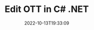 ---
############################# Static ############################
layout: "auto-gen-editor"
date: 2022-10-13T19:33:09
draft: false
otherformats: doc docx docm dotx xls xlsx xlsm ppt pptx pptm mobi epub html mhtml txt xml csv pdf xps msg

############################# Head ############################
head_title: "OTT Editor — Edit OTT in C# .NET"
head_description: "How to edit OTT in C# .NET using a few lines of code? Use GroupDocs documents processing APIs to edit, update and save 30+ file formats."

############################# Header ############################
title: "Edit OTT in C# .NET"
description: "Effective and robust OTT editing using server side GroupDocs.Editor for C# .NET APIs, without the use of any software like Microsoft or Open Office."
bg_image: "https://cms.admin.containerize.com/templates/aspose/App_Themes/V3/images/bg/header1.png"
bg_overlay: false
button:
    enable: true
    icon: "fas fa-arrow-down"
    label: "Download Free Trial"
    link: "https://downloads.groupdocs.com/editor/net"

############################# SubMenu ############################
submenu:
    enable: true

    left:
        img_alt: "GroupDocs.Editor for .NET"
        image: "https://cms.admin.containerize.com/templates/groupdocs/images/product-logos/90x90-noborder/groupdocs-editor-net.png"
        product: "GroupDocs.Editor"
        platform: ".NET"

    middle:
        button:

            # button loop
            - link: "https://apireference.groupdocs.com/editor/net"
              text: "API Reference"

            # button loop
            - link: "https://github.com/groupdocs-editor"
              text: "Code Examples"

            # button loop
            - link: "https://products.groupdocs.app/editor/family"
              text: "Live Demos"

            # button loop
            - link: "https://purchase.groupdocs.com/pricing/editor/net"
              text: "Pricing"

    right:
        link_download: "https://downloads.groupdocs.com/editor"
        link_learn: "https://docs.groupdocs.com/editor/net"
        link_buy: "https://purchase.groupdocs.com"

############################# About ############################
about:
    enable: true
    title: "About GroupDocs.Editor for .NET API"
    content: |
        [GroupDocs.Editor for .NET](/editor/net/) API is a right choice to edit Microsoft Word, Excel, PowerPoint, Open Office documents and presentations. GroupDocs.Editor is a standalone API that is suitable for server side and back-end systems where high performance is required. It does not depend on any software like Microsoft or Open Office.

############################# Steps ############################
steps:
    enable: true
    title_left: "Steps to Edit OTT in C#"
    content_left: |
        [GroupDocs.Editor for .NET](/editor/net/) provides an easy and straightforward way for developers to edit the OTT files using a few lines of code.
        * Create an instance of `Editor` class with mandatory file path or stream and optional `WordProcessingLoadOptions` class and load the OTT file
        * Create & set the `WordProcessingEditOptions` class instance for the OTT file format
        * Call `Editor.Edit()` method and obtain OTT document in HTML format that is easily editable with any WYSIWYG-editor.
        * Call `Editor.Save()` method and save edited OTT file using `WordProcessingSaveOptions` class

        
    title_right: "System Requirements"
    content_right: |
        A basic document editing with GroupDocs.Editor for .NET APIs can be done by implementing a few easy steps. Our APIs are supported on all major platforms and operating systems. Before executing the code below, please make sure that you have the following prerequisites installed on your system.

        * Operating Systems: Microsoft Windows, Linux, MacOS
        * Development Environments: Microsoft Visual Studio, Xamarin, MonoDevelop
        * Frameworks: .NET Framework, .NET Standard, .NET Core, Mono
        * Get the latest version of GroupDocs.Editor for .NET downloaded from [NuGet](https://www.nuget.org/packages/groupdocs.editor)
        
    code: |        
        ```csharp
        // Load the OTT file into Editor with the optional WordProcessingLoadOptions
        Editor editor = new Editor("source.ott", delegate { return new WordProcessingLoadOptions(); });

        // Create and adjust the edit options
        WordProcessingEditOptions editOptions = new WordProcessingEditOptions();

        // Open input OTT document for edit — obtain an intermediate document, that can be edited
        EditableDocument beforeEdit = editor.Edit(editOptions);

        // Grab OTT document content and associated resources from editable document
        string content = beforeEdit.GetContent();

        // Send the content to WYSIWYG-editor, edit it there, and send edited content back to the server-side
        // This step simulates a such operation
        string updatedContent = content.Replace("Subtitle", "Edited subtitle");

        // Grab edited content and resources from WYSIWYG-editor and create a new EditableDocument instance from it
        EditableDocument afterEdit = EditableDocument.FromMarkup(updatedContent, null);

        // Create a save options and select a desired output format
        WordProcessingSaveOptions saveOptions = new WordProcessingSaveOptions(Formats.WordProcessingFormats.Ott);

        // Save edited OTT document to the file
        editor.Save(afterEdit, "edited.ott", saveOptions);
        ```
        
############################# Demos ############################
demos:
    enable: true
    title: "OTT Editor Live Demos"
    content: |
        Edit OTT right now by visiting [GroupDocs.Editor Live Demos](https://products.groupdocs.app/editor/family) website.  
        The live demo has the following benefits
        
############################# More Formats ############################
more_formats:
    enable: true
    title: "Other Supported Editors"
    content: |
        You can also edit other file formats. Please see the complete list below.


############################# Back to top ###############################
back_to_top:
    enable: true
---